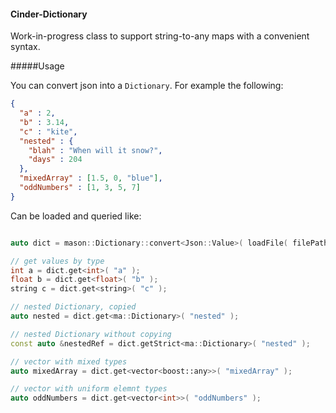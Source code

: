 #### Cinder-Dictionary

Work-in-progress class to support string-to-any maps with a convenient syntax.

#####Usage

You can convert json into a `Dictionary`. For example the following:

```json
{
  "a" : 2,
  "b" : 3.14,
  "c" : "kite",
  "nested" : {
    "blah" : "When will it snow?",
    "days" : 204
  },
  "mixedArray" : [1.5, 0, "blue"],
  "oddNumbers" : [1, 3, 5, 7]
}
```

Can be loaded and queried like:

```cpp

auto dict = mason::Dictionary::convert<Json::Value>( loadFile( filePath ) );

// get values by type
int a = dict.get<int>( "a" );
float b = dict.get<float>( "b" );
string c = dict.get<string>( "c" );

// nested Dictionary, copied
auto nested = dict.get<ma::Dictionary>( "nested" );

// nested Dictionary without copying
const auto &nestedRef = dict.getStrict<ma::Dictionary>( "nested" );

// vector with mixed types
auto mixedArray = dict.get<vector<boost::any>>( "mixedArray" );

// vector with uniform elemnt types
auto oddNumbers = dict.get<vector<int>>( "oddNumbers" );

```
